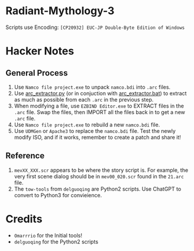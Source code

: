 # Radiant-Mythology-3
Scripts use Encoding: `[CP20932] EUC-JP Double-Byte Edition of Windows`

# Hacker Notes

## General Process
1. Use `Namco file project.exe` to unpack `namco.bdi` into `.arc` files.
2. Use [arc_extractor.py](arc_extractor.py) (or in conjuction with [arc_extractor.bat](arc_extractor.bat)) to extract as much as possible from each `.arc` in the previous step.
3. When modifying a file, use `EZBIND Editor.exe` to EXTRACT files in the `.arc` file. Swap the files, then IMPORT all the files back in to get a new `.arc` file.
4. Use `Namco file project.exe` to rebuild a new `namco.bdi` file.
5. Use `UDMGen` or `Apache3` to replace the `namco.bdi` file.  Test the newly modify ISO, and if it works, remember to create a patch and share it!

## Reference
1. `mevXX_XXX.scr` appears to be where the story script is.  For example, the very first scene dialog should be in `mev00_020.scr` found in the `21.arc` file.
2. The `tow-tools` from `delguoqing` are Python2 scripts.  Use ChatGPT to convert to Python3 for convieience.

# Credits
 - `Omarrrio` for the Initial tools!
 - `delguoqing` for the Python2 scripts
 